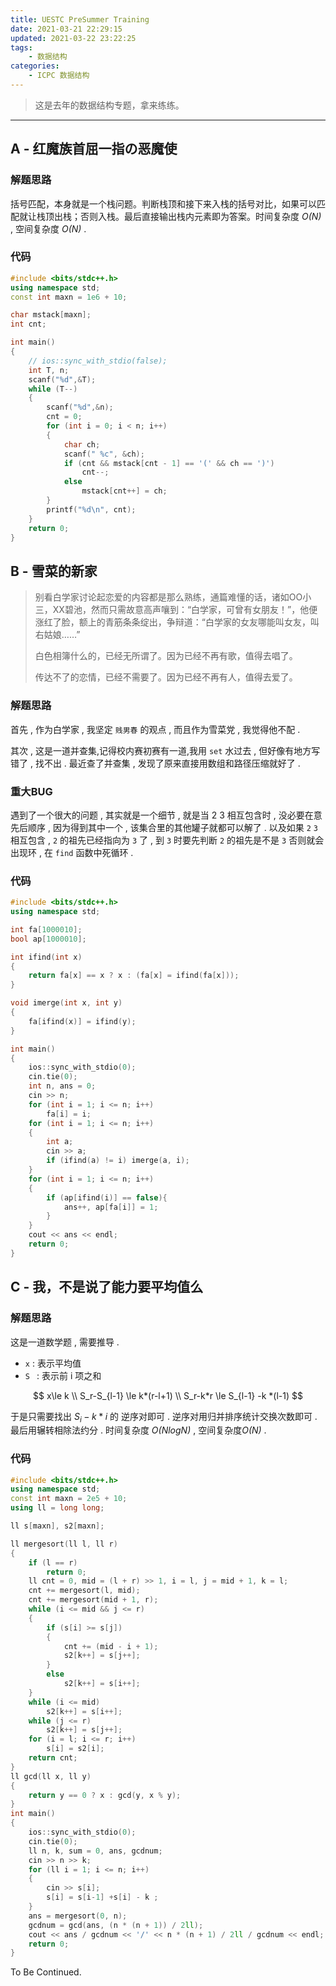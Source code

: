 ```yaml
---
title: UESTC PreSummer Training
date: 2021-03-21 22:29:15
updated: 2021-03-22 23:22:25
tags:
	- 数据结构
categories:
	- ICPC 数据结构
---
```


> 这是去年的数据结构专题，拿来练练。

<!-- more -->

---

## A - 红魔族首屈一指の恶魔使

### 解题思路

括号匹配，本身就是一个栈问题。判断栈顶和接下来入栈的括号对比，如果可以匹配就让栈顶出栈；否则入栈。最后直接输出栈内元素即为答案。时间复杂度 *O(N)* , 空间复杂度 *O(N)* .

### 代码

```cpp
#include <bits/stdc++.h>
using namespace std;
const int maxn = 1e6 + 10;

char mstack[maxn];
int cnt;

int main()
{
    // ios::sync_with_stdio(false);
    int T, n;
    scanf("%d",&T);
    while (T--)
    {
        scanf("%d",&n);
        cnt = 0;
        for (int i = 0; i < n; i++)
        {
            char ch;
            scanf(" %c", &ch);
            if (cnt && mstack[cnt - 1] == '(' && ch == ')')
                cnt--;
            else
                mstack[cnt++] = ch;
        }
        printf("%d\n", cnt);
    }
    return 0;
}
```

## B - 雪菜的新家

> 别看白学家讨论起恋爱的内容都是那么熟练，通篇难懂的话，诸如OO小三，XX碧池，然而只需故意高声嚷到：“白学家，可曾有女朋友！”，他便涨红了脸，额上的青筋条条绽出，争辩道：“白学家的女友哪能叫女友，叫右姑娘……”
>
> 白色相簿什么的，已经无所谓了。因为已经不再有歌，值得去唱了。
>
> 传达不了的恋情，已经不需要了。因为已经不再有人，值得去爱了。

### 解题思路

首先 , 作为白学家 , 我坚定 `贱男春` 的观点 , 而且作为雪菜党 , 我觉得他不配 . 

其次 , 这是一道并查集,记得校内赛初赛有一道,我用 `set` 水过去 , 但好像有地方写错了 , 找不出 . 最近查了并查集 , 发现了原来直接用数组和路径压缩就好了 . 

### 重大BUG

遇到了一个很大的问题 , 其实就是一个细节 , 就是当 2 3 相互包含时 , 没必要在意先后顺序 , 因为得到其中一个 , 该集合里的其他罐子就都可以解了 . 以及如果 `2`  `3` 相互包含 , `2` 的祖先已经指向为 `3` 了 , 到 `3` 时要先判断 `2` 的祖先是不是 `3` 否则就会出现环 , 在 `find` 函数中死循环 . 

### 代码

```cpp
#include <bits/stdc++.h>
using namespace std;

int fa[1000010];
bool ap[1000010];

int ifind(int x)
{
    return fa[x] == x ? x : (fa[x] = ifind(fa[x]));
}

void imerge(int x, int y)
{
    fa[ifind(x)] = ifind(y);
}

int main()
{
    ios::sync_with_stdio(0);
    cin.tie(0);
    int n, ans = 0;
    cin >> n;
    for (int i = 1; i <= n; i++)
        fa[i] = i;
    for (int i = 1; i <= n; i++)
    {
        int a;
        cin >> a;
        if (ifind(a) != i) imerge(a, i);
    }
    for (int i = 1; i <= n; i++)
    {
        if (ap[ifind(i)] == false){
            ans++, ap[fa[i]] = 1;
        }
    }
    cout << ans << endl;
    return 0;
}
```

## C - 我，不是说了能力要平均值么

### 解题思路

这是一道数学题 , 需要推导 . 

- `x` : 表示平均值
- `S ` : 表示前 i 项之和    

$$
x\le k \\
S_r-S_{l-1} \le k*(r-l+1) \\
S_r-k*r \le S_{l-1} -k *(l-1)
$$

于是只需要找出 $S_i-k*i$ 的 逆序对即可 . 逆序对用归并排序统计交换次数即可 . 最后用辗转相除法约分 . 时间复杂度 *O(NlogN)* , 空间复杂度*O(N)* .

###  代码

```cpp
#include <bits/stdc++.h>
using namespace std;
const int maxn = 2e5 + 10;
using ll = long long;

ll s[maxn], s2[maxn];

ll mergesort(ll l, ll r)
{
    if (l == r)
        return 0;
    ll cnt = 0, mid = (l + r) >> 1, i = l, j = mid + 1, k = l;
    cnt += mergesort(l, mid);
    cnt += mergesort(mid + 1, r);
    while (i <= mid && j <= r)
    {
        if (s[i] >= s[j])
        {
            cnt += (mid - i + 1);
            s2[k++] = s[j++];
        }
        else
            s2[k++] = s[i++];
    }
    while (i <= mid)
        s2[k++] = s[i++];
    while (j <= r)
        s2[k++] = s[j++];
    for (i = l; i <= r; i++)
        s[i] = s2[i];
    return cnt;
}
ll gcd(ll x, ll y)
{
    return y == 0 ? x : gcd(y, x % y);
}
int main()
{
    ios::sync_with_stdio(0);
    cin.tie(0);
    ll n, k, sum = 0, ans, gcdnum;
    cin >> n >> k;
    for (ll i = 1; i <= n; i++)
    {
        cin >> s[i];
        s[i] = s[i-1] +s[i] - k ;
    }
    ans = mergesort(0, n);
    gcdnum = gcd(ans, (n * (n + 1)) / 2ll);
    cout << ans / gcdnum << '/' << n * (n + 1) / 2ll / gcdnum << endl;
    return 0;
}
```



To Be Continued.

<!-- Q.E.D. -->